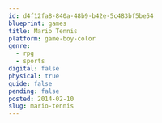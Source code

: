 ```yaml
---
id: d4f12fa8-840a-48b9-b42e-5c483bf5be54
blueprint: games
title: Mario Tennis
platform: game-boy-color
genre:
  - rpg
  - sports
digital: false
physical: true
guide: false
pending: false
posted: 2014-02-10
slug: mario-tennis
---
```

